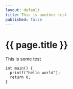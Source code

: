 ```yaml
---
layout: default
title: This is another test
published: false
---
```


{{ page.title }}
================

This is some test

    int main() {
	  printf("hello world");
	  return 0;
	}

